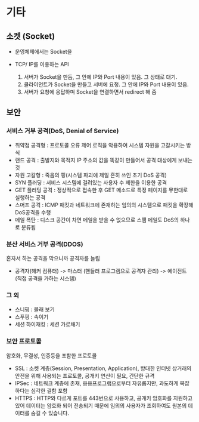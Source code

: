 # 기타

## 소켓 (Socket)

- 운영체제에서는 Socket을 

- TCP/ IP를 이용하는 API

  1. 서버가 Socket을 만듬, 그 안에 IP와 Port 내용이 있음. 그 상태로 대기.
  2. 클라이언트가 Socket을 만들고 서버에 요청. 그 안에 IP와 Port 내용이 있음.
  3. 서버가 요청에 응답하며 Socket을 연결하면서 redirect 해 줌

  

## 보안

### 서비스 거부 공격(DoS, Denial of Service)

- 취약점 공격형 : 프로토콜 오류 제어 로직을 악용하여 시스템 자원을 고갈시키는 방식
- 랜드 공격 : 출발지와 목적지 IP 주소의 값을 똑같이 만들어서 공격 대상에게 보내는 것
- 자원 고갈형 : 죽음의 핑(시스템 파괴에 제일 흔히 쓰인 초기 DoS 공격)
- SYN 플러딩 : 서비스 시스템에 걸려있는 사용자 수 제한을 이용한 공격
- GET 플러딩 공격 : 정상적으로 접속한 후 GET 메소드로 특정 페이지를 무한대로 실행하는 공격
- 스머프 공격 : ICMP 패킷과 네트워크에 존재하는 임의의 시스템으로 패킷을 확장해 DoS공격을 수행
- 메일 폭탄 : 디스크 공간이 차면 메일을 받을 수 없으므로 스팸 메일도 DoS의 하나로 분류됨

### 분산 서비스 거부 공격(DDOS)

혼자서 하는 공격을 막으니까 공격자를 늘림

- 공격자(해커 컴퓨터) -> 마스터 (핸들러 프로그램으로 공격자 관리) -> 에이전트 (직접 공격을 가하는 시스템)

### 그 외 

- 스니핑 : 몰래 보기
- 스푸핑 : 속이기
- 세션 하이재킹 : 세션 가로채기

### 보안 프로토콜

암호화, 무결성, 인증등을 포함한 프로토콜

- SSL : 소켓 계층(Session, Presentation, Application), 방대한 인터넷 상거래의 안전을 위해 사용되는 프로토콜, 공개키 연산이 필요, 간단한 규격
- IPSec : 네트워크 계층에 존재, 응용프로그램으로부터 자유롭지만, 과도하게 복잡하다는 심각한 결함 포함
- HTTPS : HTTP와 다르게 포트를 443번으로 사용하고, 공개키 암호화를 지원하고 있어 데이터는 암호화 되어 전송되기 때문에 임의의 사용자가 조회하여도 원본의 데이터를 숨길 수 있습니다.

